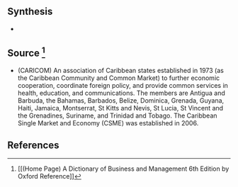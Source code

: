 ## Synthesis
- 
## Source [^1]
- (CARICOM) An association of Caribbean states established in 1973 (as the Caribbean Community and Common Market) to further economic cooperation, coordinate foreign policy, and provide common services in health, education, and communications. The members are Antigua and Barbuda, the Bahamas, Barbados, Belize, Dominica, Grenada, Guyana, Haiti, Jamaica, Montserrat, St Kitts and Nevis, St Lucia, St Vincent and the Grenadines, Suriname, and Trinidad and Tobago. The Caribbean Single Market and Economy (CSME) was established in 2006.
## References

[^1]: [[(Home Page) A Dictionary of Business and Management 6th Edition by Oxford Reference]]